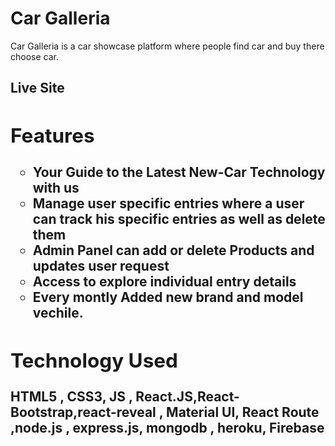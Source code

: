 <h1>Car Galleria</h1>

Car Galleria is a car showcase platform where people find  car and buy there choose car.



<h2>Live Site<h/2> 



<h2>Features</h2>
    <ul type='circle'>
        <li>Your Guide to the Latest New-Car Technology with us</li>
        <li>Manage user specific entries where a user can track his specific entries as well as delete them</li>
        <li>Admin Panel can add or delete Products and updates user request</li>
        <li>Access to explore individual entry details</li>
        <li>Every montly Added new brand and model vechile.</li>
    </ul>

<h2>Technology Used</h2>
  HTML5 , CSS3, JS , React.JS,React-Bootstrap,react-reveal , Material UI, React Route ,node.js , express.js, mongodb , heroku, Firebase

